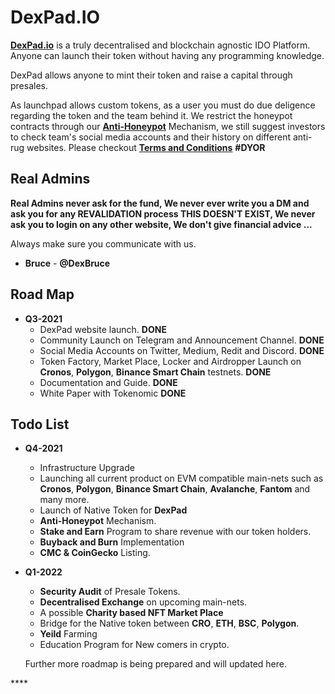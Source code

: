# DexPad.IO

[**DexPad.io**](https://dexpad.io) is a truly decentralised and blockchain agnostic IDO Platform. Anyone can launch their token without having any programming knowledge.

DexPad allows anyone to mint their token and raise a capital through presales.

As launchpad allows custom tokens, as a user you must do due deligence regarding the token and the team behind it. We restrict the honeypot contracts through our [**Anti-Honeypot**](https://dexpad.io) Mechanism, we still suggest investors to check team's social media accounts and their history on different anti-rug websites. Please checkout [**Terms and Conditions**](https://dexpad.io/termsandconditions) **\#DYOR**

## **Real Admins**

**Real Admins never ask for the fund, We never ever write you a DM and ask you for any REVALIDATION process THIS DOESN'T EXIST, We never ask you to login on any other website, We don't give financial advice ...**

Always make sure you communicate with us.

* **Bruce** - **@DexBruce**

## **Road Map**

* **Q3-2021**
  * DexPad website launch. **DONE**
  * Community Launch on Telegram and Announcement Channel. **DONE**
  * Social Media Accounts on Twitter, Medium, Redit and Discord. **DONE**
  * Token Factory, Market Place, Locker and Airdropper Launch on **Cronos**, **Polygon**, **Binance Smart Chain** testnets. **DONE**
  * Documentation and Guide. **DONE**
  * White Paper with Tokenomic **DONE**

## **Todo List**

* **Q4-2021**
  * Infrastructure Upgrade
  * Launching all current product on EVM compatible main-nets such as **Cronos**, **Polygon**, **Binance Smart Chain**, **Avalanche**, **Fantom** and many more.
  * Launch of Native Token for **DexPad**
  * **Anti-Honeypot** Mechanism.
  * **Stake and Earn** Program to share revenue with our token holders.
  * **Buyback and Burn** Implementation
  * **CMC & CoinGecko** Listing.
* **Q1-2022**

  * **Security Audit** of Presale Tokens.
  * **Decentralised Exchange** on upcoming main-nets.
  * A possible **Charity based NFT Market Place**
  * Bridge for the Native token between  **CRO**, **ETH**, **BSC**, **Polygon**.
  * **Yeild** Farming
  * Education Program for New comers in crypto.

  Further more roadmap is being prepared and will updated here.

\*\*\*\*

